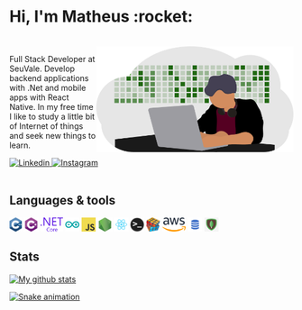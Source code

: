 <h1>Hi, I'm Matheus :rocket:</h1>
</br>
<img src="https://github.com/mtsbn/mtsbn/blob/master/developer.png?raw=true" alt="Developer with actvity githubpanel on backgorud" width="350px" align="right">
<p>
  Full Stack Developer at SeuVale. Develop backend applications with .Net and mobile apps with React Native.
  In my free time I like to study a little bit of Internet of things and seek new things to learn. 
</p>
<div>  
  <a href="https://www.linkedin.com/in/matheus-barbosa-do-nascimento-a634a7179/">
    <img src="https://img.shields.io/badge/linkedin-%230077B5.svg?&style=for-the-badge&logo=linkedin&logoColor=whitee" alt="Linkedin"/>
  </a>
  <a href="https://www.instagram.com/mtsbn3/">
    <img src="https://img.shields.io/badge/instagram-%23E4405F.svg?&style=for-the-badge&logo=instagram&logoColor=white" alt="Instagram"/>
  </a>
</div>
</br>
<h2>Languages & tools</h3>
<p>
  <code><img title="C++" height="25" src="https://raw.githubusercontent.com/mtsbn/mtsbn/98a2663c11f9eedcc9cf944fa37e7adc291ae692/images/cpp.svg"></code>
  <code><img title="C#" height="25" src="https://raw.githubusercontent.com/mtsbn/mtsbn/98a2663c11f9eedcc9cf944fa37e7adc291ae692/images/cSharp.svg"></code>
  <code><img title=".Net Core" height="25" src="https://raw.githubusercontent.com/mtsbn/mtsbn/98a2663c11f9eedcc9cf944fa37e7adc291ae692/images/dotnetcore.svg"></code>
  <code><img title="Arduino" height="25" src="https://github.com/mtsbn/mtsbn/blob/master/images/arduino.png?raw=true"></code>
  <code><img title="Javascript" height="25" src="https://github.com/mtsbn/mtsbn/blob/master/images/javascript.png?raw=true"></code>
  <code><img title="NodeJS" height="25" src="https://github.com/mtsbn/mtsbn/blob/master/images/nodejs.png?raw=true"></code>
  <code><img title="React" height="25" src="https://github.com/mtsbn/mtsbn/blob/master/images/react.png?raw=true"></code>
  <code><img title="Terminal" height="25" src="https://github.com/mtsbn/mtsbn/blob/master/images/terminal.png?raw=true"></code>
  <code><img title="Problem Solving" height="25" src="https://github.com/mtsbn/mtsbn/blob/master/images/problemSolving.png?raw=true"></code>
  <code><img title="AWS" height="25" src="https://github.com/mtsbn/mtsbn/blob/master/images/aws.png?raw=true"></code>
  <code><img title="SQL" height="25" src="https://github.com/mtsbn/mtsbn/blob/master/images/sql.png?raw=true"></code>
  <code><img title="MongoDB" height="25" src="https://github.com/mtsbn/mtsbn/blob/master/images/68747470733a2f2f656e637279707465642d74626e302e677374617469632e636f6d2f696d616765733f713d74626e253341414e643947635354547a5041772d353573736d31496d35393478595a3965525175324a796c726b594c6726757371703d434155.png?raw=true"></code>
</p>
<h2>Stats</h3>
<a href="https://github.com/anuraghazra/github-readme-stats">
  <img align="center" src="https://github-readme-stats.vercel.app/api?username=mtsbn&count_private=true&show_icons=true&theme=dark&include_all_commits=true" alt="My github stats" />
  
![Snake animation](https://github.com/mtsbn/mtsbn/blob/output/github-contribution-grid-snake.svg)
  



